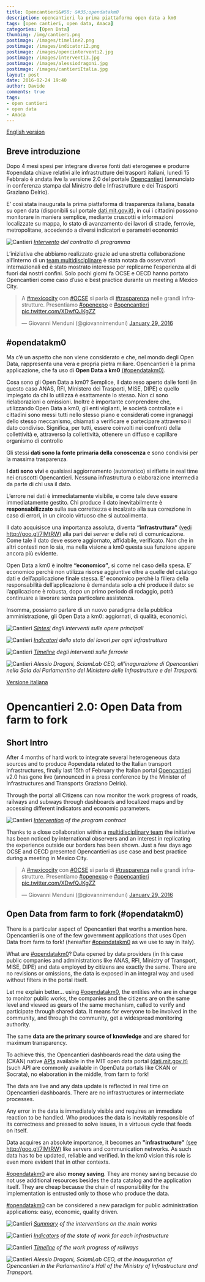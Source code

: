 ```yaml
---
title: Opencantieri&#58; &#35;opendatakm0
description: opencantieri la prima piattaforma open data a km0
tags: [open cantieri, open data, Amaca]
categories: [Open Data]
thumbimg: /img/cantieri.png
postimage: /images/timeline2.png
postimage: /images/indicatori2.png
postimage: /images/opencinterventi2.jpg
postimage: /images/interventi3.jpg
postimage: /images/alessiodragoni.jpg 
postimage: /images/cantieriItalia.jpg
layout: post
date: 2016-02-24 19:40
author: Davide
comments: true
tags:
- open cantieri
- open data
- Amaca
---
```


<a name="it"></a>


[English version](#en)

Breve introduzione
--
Dopo 4 mesi spesi per integrare diverse fonti dati eterogenee e produrre #opendata chiave relativi alle infrastrutture dei trasporti italiani, lunedì 15 Febbraio è andata live la versione 2.0 del portale [Opencantieri](http://opencantieri.mit.gov.it/) (annunciato in conferenza stampa dal Ministro delle Infrastrutture e dei Trasporti Graziano Delrio).

E’ così stata inaugurata la  prima piattaforma di trasparenza italiana, basata su open data (disponibili sul portale [dati.mit.gov.it](http://dati.mit.gov.it/catalog/dataset)), in cui i cittadini possono monitorare in maniera semplice, mediante cruscotti e informazioni localizzate su mappa, lo stato di avanzamento dei lavori di strade, ferrovie, metropolitane, accedendo a diversi indicatori e parametri economici

![Cantieri](https://github.com/sciamlab/blog/blob/gh-pages/images/interventi3.jpg?raw=true)
*[Intervento](http://opencantieri.mit.gov.it/contratti) del contratto di programma*

L’iniziativa che abbiamo realizzato grazie ad una stretta collaborazione all’interno di un [team multidisciplinare](http://opencantieri.mit.gov.it/crediti) è stata notata da osservatori internazionali ed è stato mostrato interesse per replicarne l’esperienza al di fuori dai nostri confini. Solo pochi giorni fa OCSE‬ e ‪‎OECD‬ hanno portato Opencantieri come caso d’uso e best practice durante un meeting a Mexico City.

<blockquote class="twitter-tweet" data-lang="en"><p lang="it" dir="ltr">A <a href="https://twitter.com/hashtag/mexicocity?src=hash">#mexicocity</a> con <a href="https://twitter.com/hashtag/OCSE?src=hash">#OCSE</a> si parla di <a href="https://twitter.com/hashtag/trasparenza?src=hash">#trasparenza</a> nelle grandi infrastrutture. Presentiamo <a href="https://twitter.com/hashtag/openexpo?src=hash">#openexpo</a> e <a href="https://twitter.com/hashtag/opencantieri?src=hash">#opencantieri</a> <a href="https://t.co/XDwfQJKgZZ">pic.twitter.com/XDwfQJKgZZ</a></p>&mdash; Giovanni Menduni (@giovannimenduni) <a href="https://twitter.com/giovannimenduni/status/693101424465432576">January 29, 2016</a></blockquote>
<script async src="//platform.twitter.com/widgets.js" charset="utf-8"></script>

&#35;opendatakm0
--
Ma c’è un aspetto che non viene considerato e che, nel mondo degli Open Data, rappresenta una vera e propria pietra miliare. Opencantieri è la prima applicazione, che fa uso di **Open Data a km0** [(#opendatakm0)](https://twitter.com/search?f=tweets&q=%23opendatakm0&src=typd).

Cosa sono gli Open Data a km0? Semplice, il dato reso aperto dalle fonti (in questo caso ANAS, RFI, Ministero dei Trasporti, MISE, DIPE) e quello impiegato da chi lo utilizza è esattamente lo stesso. Non ci sono rielaborazioni o omissioni. Inoltre è importante comprendere che, utilizzando Open Data a km0, gli enti vigilanti, le società controllate e i cittadini sono messi tutti nello stesso piano e considerati come ingranaggi dello stesso meccanismo, chiamati a verificare e partecipare attraverso il dato condiviso. Significa, per tutti, essere coinvolti nei confronti della collettività e, attraverso la collettività, ottenere un diffuso e capillare organismo di controllo

Gli stessi **dati sono la fonte primaria della conoscenza** e sono condivisi per la massima trasparenza.

**I dati sono vivi** e qualsiasi aggiornamento (automatico) si riflette in real time nei cruscotti Opencantieri. Nessuna infrastruttura o elaborazione intermedia da parte di chi usa il dato.

L’errore nei dati è immediatamente visibile, e come tale deve essere immediatamente gestito. Chi produce il dato inevitabilmente è **responsabilizzato** sulla sua correttezza e incalzato alla sua correzione in caso di errori, in un circolo virtuoso che si autoalimenta.

Il dato acquisisce una importanza assoluta, diventa **“infrastruttura”** [(vedi http://goo.gl/7lMtRW)](http://www.techeconomy.it/2016/01/27/open-data-tutta-colpa-un-not-available/) alla pari dei server e delle reti di comunicazione. Come tale il dato deve essere aggiornato, affidabile, verificato. Non che in altri contesti non lo sia, ma nella visione a km0 questa sua funzione appare ancora più evidente.

Open Data a km0 è inoltre **“economico”**, si come nel caso della spesa. E’ economico perchè non utilizza risorse aggiuntive oltre a quelle del catalogo dati e dell’applicazione finale stessa. E’ economico perchè la filiera della responsabilità dell’applicazione è demandata solo a chi produce il dato: se l’applicazione è robusta, dopo un primo periodo di rodaggio, potrà continuare a lavorare senza particolare assistenza.

Insomma, possiamo parlare di un nuovo paradigma della pubblica amministrazione, gli Open Data a km0: aggiornati, di qualità, economici.

![Cantieri](https://github.com/sciamlab/blog/blob/gh-pages/images/opencinterventi2.jpg?raw=true)
*[Sintesi](http://opencantieri.mit.gov.it/interventi) degli interventi sulle opere principali*

![Cantieri](https://github.com/sciamlab/blog/blob/gh-pages/images/indicatori2.png?raw=true)
*[Indicatori](http://opencantieri.mit.gov.it/indicatori) dello stato dei lavori per ogni infrastruttura*

![Cantieri](https://github.com/sciamlab/blog/blob/gh-pages/images/timeline2.png?raw=true)
*[Timeline](http://opencantieri.mit.gov.it/timeline5) degli interventi sulle ferrovie*

![Cantieri](https://github.com/sciamlab/blog/blob/gh-pages/images/alessiodragoni.jpg?raw=true)
*Alessio Dragoni, SciamLab CEO, all'inagurazione di Opencantieri nella Sala del Parlamentino del Ministero delle Infrastrutture e dei Trasporti.*



<a name="it"></a>

[Versione italiana](#en)

Opencantieri 2.0: Open Data from farm to fork
====

Short Intro
--
After 4 months of hard work to integrate several heterogeneous data sources and to produce #opendata related to the Italian transport infrastructures, finally last 15th of February the Italian portal [Opencantieri](http://opencantieri.mit.gov.it/) v2.0 has gone live (announced in a press conference by the Minister of Infrastructures and Transports Graziano Delrio).

Through the portal all Citizens can now monitor the work progress of roads, railways and subways through dashboards and localized maps and by accessing different indicators and economic parameters. 

![Cantieri](https://github.com/sciamlab/blog/blob/gh-pages/images/interventi3.jpg?raw=true)
*[Intervention](http://opencantieri.mit.gov.it/contratti) of the program contract*

Thanks to a close collaboration within a [multidisciplinary team](http://opencantieri.mit.gov.it/crediti) the initiative has been noticed by international observers and an interest in replicating the experience outside our borders has been shown. Just a few days ago OCSE and OECD presented Opencantieri as use case and best practice during a meeting in Mexico City.

<blockquote class="twitter-tweet" data-lang="en"><p lang="it" dir="ltr">A <a href="https://twitter.com/hashtag/mexicocity?src=hash">#mexicocity</a> con <a href="https://twitter.com/hashtag/OCSE?src=hash">#OCSE</a> si parla di <a href="https://twitter.com/hashtag/trasparenza?src=hash">#trasparenza</a> nelle grandi infrastrutture. Presentiamo <a href="https://twitter.com/hashtag/openexpo?src=hash">#openexpo</a> e <a href="https://twitter.com/hashtag/opencantieri?src=hash">#opencantieri</a> <a href="https://t.co/XDwfQJKgZZ">pic.twitter.com/XDwfQJKgZZ</a></p>&mdash; Giovanni Menduni (@giovannimenduni) <a href="https://twitter.com/giovannimenduni/status/693101424465432576">January 29, 2016</a></blockquote>
<script async src="//platform.twitter.com/widgets.js" charset="utf-8"></script>



Open Data from farm to fork (#opendatakm0)
--
There is a particular aspect of Opencantieri that worths a mention here. Opencantieri is one of the few government applications that uses Open Data from farm to fork! (hereafter [#opendatakm0](https://twitter.com/search?f=tweets&q=%23opendatakm0&src=typd) as we use to say in Italy).

What are [#opendatakm0](https://twitter.com/search?f=tweets&q=%23opendatakm0&src=typd)? Data opened by data providers (in this case public companies and administrations like ANAS, RFI, Ministry of Transport, MISE, DIPE) and data employed by citizens are exactly the same. There are no revisions or omissions, the data is exposed in an integral way and used without filters in the portal itself.

Let me explain better… using [#opendatakm0](https://twitter.com/search?f=tweets&q=%23opendatakm0&src=typd), the entities who are in charge to monitor public works, the companies and the citizens are on the same level and viewed as gears of the same mechanism, called to verify and participate through shared data. It means for everyone to be involved in the community, and through the community, get a widespread monitoring authority.

The same **data are the primary source of knowledge** and are shared for maximum transparency.

To achieve this, the Opencantieri dashboards read the data using the (CKAN) native [APIs](http://docs.ckan.org/en/ckan-2.2/api.html) available in the MIT open data portal [(dati.mit.gov.it)](http://dati.mit.gov.it/catalog/dataset) (such API are commonly available in OpenData portals like CKAN or Socrata), no elaboration in the middle, from farm to fork!

The data are live and any data update is reflected in real time on Opencantieri dashboards. There are no infrastructures or intermediate processes.

Any error in the data is immediately visible and requires an immediate reaction to be handled. Who produces the data is inevitably responsible of its correctness and pressed to solve issues, in a virtuous cycle that feeds on itself.

Data acquires an absolute importance, it becomes an **"infrastructure"** [(see http://goo.gl/7lMtRW)](http://www.techeconomy.it/2016/01/27/open-data-tutta-colpa-un-not-available/) like servers and communication networks. As such data has to be updated, reliable and verified. In the km0 vision this role is even more evident that in other contexts.

[#opendatakm0](https://twitter.com/search?f=tweets&q=%23opendatakm0&src=typd) are also **money saving**. They are money saving because do not use additional resources besides the data catalog and the application itself. They are cheap because the chain of responsibility for the implementation is entrusted only to those who produce the data.

[#opendatakm0](https://twitter.com/search?f=tweets&q=%23opendatakm0&src=typd) can be considered a new paradigm for public administration applications: easy, economic, quality driven.

![Cantieri](https://github.com/sciamlab/blog/blob/gh-pages/images/opencinterventi2.jpg?raw=true)
*[Summary](http://opencantieri.mit.gov.it/interventi) of the interventions on the main works*

![Cantieri](https://github.com/sciamlab/blog/blob/gh-pages/images/indicatori2.png?raw=true)
*[Indicators](http://opencantieri.mit.gov.it/indicatori) of the state of work for each infrastructure*

![Cantieri](https://github.com/sciamlab/blog/blob/gh-pages/images/timeline2.png?raw=true)
*[Timeline](http://opencantieri.mit.gov.it/timeline5) of the work progress of railways*

![Cantieri](https://github.com/sciamlab/blog/blob/gh-pages/images/alessiodragoni.jpg?raw=true)
*Alessio Dragoni, SciamLab CEO, at the inauguration of Opencantieri in the Parlamentino's Hall of the Ministry of Infrastructure and Transport.*
